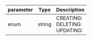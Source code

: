 | parameter | Type | Description |
| ----------- | ----------- |----------- |
| enum  |  string  | CREATING: <br/>DELETING: <br/>UPDATING:    |